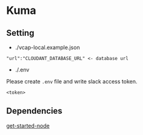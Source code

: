# Kuma

## Setting

- ./vcap-local.example.json

```
"url":"CLOUDANT_DATABASE_URL" <- database url
```

- ./.env

Please create `.env` file and write slack access token.

```
<token>
```

## Dependencies

[get-started-node](https://github.com/IBM-Cloud/get-started-node)
